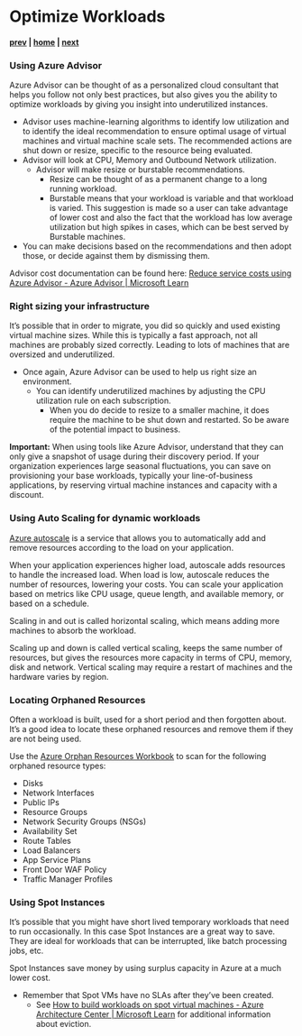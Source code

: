 # Optimize Workloads

#### [prev](./understand-forecast.md) | [home](./readme.md)  | [next](./control.md)

### Using Azure Advisor
Azure Advisor can be thought of as a personalized cloud consultant that helps you follow not only best practices, but also gives you the ability to optimize workloads by giving you insight into underutilized instances.
- Advisor uses machine-learning algorithms to identify low utilization and to identify the ideal recommendation to ensure optimal usage of virtual machines and virtual machine scale sets. The recommended actions are shut down or resize, specific to the resource being evaluated.
- Advisor will look at CPU, Memory and Outbound Network utilization.
  - Advisor will make resize or burstable recommendations.
    - Resize can be thought of as a permanent change to a long running workload.
    - Burstable means that your workload is variable and that workload is varied. This suggestion is made so a user can take advantage of lower cost and also the fact that the workload has low average utilization but high spikes in cases, which can be best served by Burstable machines.
- You can make decisions based on the recommendations and then adopt those, or decide against them by dismissing them.

Advisor cost documentation can be found here: [Reduce service costs using Azure Advisor - Azure Advisor | Microsoft Learn](https://learn.microsoft.com/en-us/azure/advisor/advisor-cost-recommendations)
### Right sizing your infrastructure
It’s possible that in order to migrate, you did so quickly and used existing virtual machine sizes. While this is typically a fast approach, not all machines are probably sized correctly. Leading to lots of machines that are oversized and underutilized.
- Once again, Azure Advisor can be used to help us right size an environment.
  - You can identify underutilized machines by adjusting the CPU utilization rule on each subscription.
    - When you do decide to resize to a smaller machine, it does require the machine to be shut down and restarted. So be aware of the potential impact to business.

**Important:** When using tools like Azure Advisor, understand that they can only give a snapshot of usage during their discovery period. If your organization experiences large seasonal fluctuations, you can save on provisioning your base workloads, typically your line-of-business applications, by reserving virtual machine instances and capacity with a discount.
### Using Auto Scaling for dynamic workloads
[Azure autoscale](https://learn.microsoft.com/azure/azure-monitor/autoscale/autoscale-overview) is a service that allows you to automatically add and remove resources according to the load on your application.

When your application experiences higher load, autoscale adds resources to handle the increased load. When load is low, autoscale reduces the number of resources, lowering your costs. You can scale your application based on metrics like CPU usage, queue length, and available memory, or based on a schedule.

Scaling in and out is called horizontal scaling, which means adding more machines to absorb the workload.

Scaling up and down is called vertical scaling, keeps the same number of resources, but gives the resources more capacity in terms of CPU, memory, disk and network. Vertical scaling may require a restart of machines and the hardware varies by region.
### Locating Orphaned Resources
Often a workload is built, used for a short period and then forgotten about. It’s a good idea to locate these orphaned resources and remove them if they are not being used. 

Use the [Azure Orphan Resources Workbook](https://github.com/dolevshor/azure-orphan-resources) to scan for the following orphaned resource types:
- Disks
- Network Interfaces
- Public IPs
- Resource Groups
- Network Security Groups (NSGs)
- Availability Set
- Route Tables
- Load Balancers
- App Service Plans
- Front Door WAF Policy
- Traffic Manager Profiles

### Using Spot Instances
It’s possible that you might have short lived temporary workloads that need to run occasionally. In this case Spot Instances are a great way to save. They are ideal for workloads that can be interrupted, like batch processing jobs, etc.

Spot Instances save money by using surplus capacity in Azure at a much lower cost.

- Remember that Spot VMs have no SLAs after they’ve been created.
  - See [How to build workloads on spot virtual machines - Azure Architecture Center | Microsoft Learn](https://learn.microsoft.com/en-us/azure/architecture/guide/spot/spot-eviction) for additional information about eviction.
